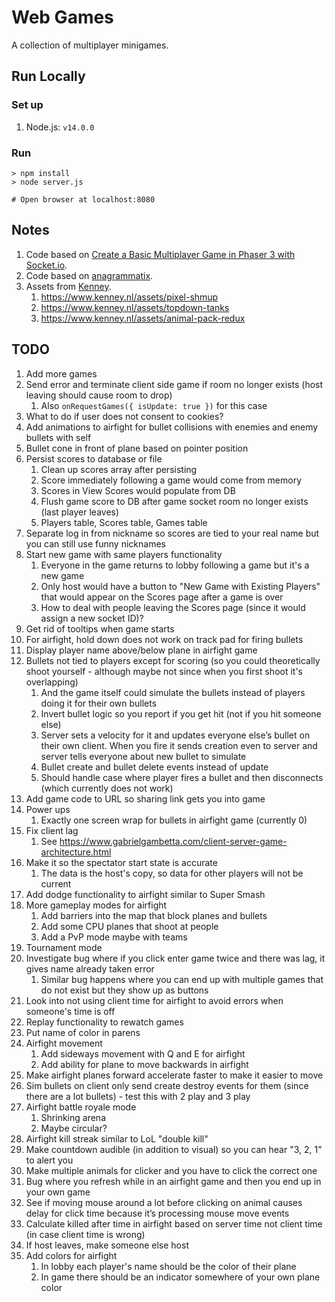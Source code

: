 # Web Games
A collection of multiplayer minigames.

## Run Locally
### Set up
1. Node.js: `v14.0.0`

### Run
```
> npm install
> node server.js

# Open browser at localhost:8080
```

## Notes
1. Code based on [Create a Basic Multiplayer Game in Phaser 3 with Socket.io](https://gamedevacademy.org/create-a-basic-multiplayer-game-in-phaser-3-with-socket-io-part-1/).
1. Code based on [anagrammatix](https://github.com/ericterpstra/anagrammatix).
1. Assets from [Kenney](https://kenney.nl/).
   1. https://www.kenney.nl/assets/pixel-shmup
   1. https://www.kenney.nl/assets/topdown-tanks
   1. https://www.kenney.nl/assets/animal-pack-redux

## TODO
1. Add more games
1. Send error and terminate client side game if room no longer exists (host leaving should cause room to drop)
   1. Also `onRequestGames({ isUpdate: true })` for this case
1. What to do if user does not consent to cookies?
1. Add animations to airfight for bullet collisions with enemies and enemy bullets with self
1. Bullet cone in front of plane based on pointer position
1. Persist scores to database or file
   1. Clean up scores array after persisting
   1. Score immediately following a game would come from memory
   1. Scores in View Scores would populate from DB
   1. Flush game score to DB after game socket room no longer exists (last player leaves)
   1. Players table, Scores table, Games table
1. Separate log in from nickname so scores are tied to your real name but you can still use funny nicknames
1. Start new game with same players functionality
   1. Everyone in the game returns to lobby following a game but it's a new game
   1. Only host would have a button to "New Game with Existing Players" that would appear on the Scores page after a game is over
   1. How to deal with people leaving the Scores page (since it would assign a new socket ID)?
1. Get rid of tooltips when game starts
1. For airfight, hold down does not work on track pad for firing bullets
1. Display player name above/below plane in airfight game
1. Bullets not tied to players except for scoring (so you could theoretically shoot yourself - although maybe not since when you first shoot it's overlapping)
   1. And the game itself could simulate the bullets instead of players doing it for their own bullets
   1. Invert bullet logic so you report if you get hit (not if you hit someone else)
   1. Server sets a velocity for it and updates everyone else’s bullet on their own client. When you fire it sends creation even to server and server tells everyone about new bullet to simulate
   1. Bullet create and bullet delete events instead of update
   1. Should handle case where player fires a bullet and then disconnects (which currently does not work)
1. Add game code to URL so sharing link gets you into game
1. Power ups
   1. Exactly one screen wrap for bullets in airfight game (currently 0)
1. Fix client lag
   1. See https://www.gabrielgambetta.com/client-server-game-architecture.html
1. Make it so the spectator start state is accurate
   1. The data is the host's copy, so data for other players will not be current
1. Add dodge functionality to airfight similar to Super Smash
1. More gameplay modes for airfight
   1. Add barriers into the map that block planes and bullets
   1. Add some CPU planes that shoot at people
   1. Add a PvP mode maybe with teams
1. Tournament mode
1. Investigate bug where if you click enter game twice and there was lag, it gives name already taken error
   1. Similar bug happens where you can end up with multiple games that do not exist but they show up as buttons
1. Look into not using client time for airfight to avoid errors when someone's time is off
1. Replay functionality to rewatch games
1. Put name of color in parens
1. Airfight movement
   1. Add sideways movement with Q and E for airfight
   1. Add ability for plane to move backwards in airfight
1. Make airfight planes forward accelerate faster to make it easier to move
1. Sim bullets on client only send create destroy events for them (since there are a lot bullets) - test this with 2 play and 3 play
1. Airfight battle royale mode
   1. Shrinking arena
   1. Maybe circular?
1. Airfight kill streak similar to LoL "double kill"
1. Make countdown audible (in addition to visual) so you can hear "3, 2, 1" to alert you
1. Make multiple animals for clicker and you have to click the correct one
1. Bug where you refresh while in an airfight game and then you end up in your own game
1. See if moving mouse around a lot before clicking on animal causes delay for click time because it’s processing mouse move events
1. Calculate killed after time in airfight based on server time not client time (in case client time is wrong)
1. If host leaves, make someone else host
1. Add colors for airfight
   1. In lobby each player's name should be the color of their plane
   1. In game there should be an indicator somewhere of your own plane color